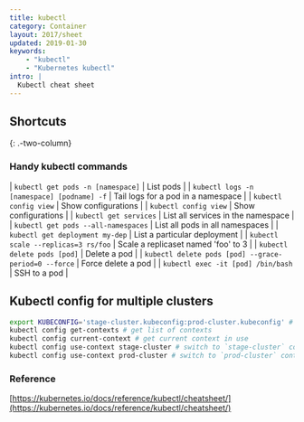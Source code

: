 ```yaml
---
title: kubectl
category: Container
layout: 2017/sheet
updated: 2019-01-30
keywords:
    - "kubectl"
    - "Kubernetes kubectl"
intro: |
  Kubectl cheat sheet
---
```


Shortcuts
---------
{: .-two-column}

### Handy kubectl commands

| `kubectl get pods -n [namespace]` | List pods |
| `kubectl logs -n [namespace] [podname] -f` | Tail logs for a pod in a namespace |
| `kubectl config view` | Show configurations |
| `kubectl config view` | Show configurations |
| `kubectl get services` | List all services in the namespace |
| `kubectl get pods --all-namespaces` | List all pods in all namespaces |
| `kubectl get deployment my-dep` | List a particular deployment |
| `kubectl scale --replicas=3 rs/foo` | Scale a replicaset named 'foo' to 3 |
| `kubectl delete pods [pod]` | Delete a pod |
| `kubectl delete pods [pod] --grace-period=0 --force` | Force delete a pod |
| `kubectl exec -it [pod] /bin/bash` | SSH to a pod |


## Kubectl config for multiple clusters

```bash
export KUBECONFIG='stage-cluster.kubeconfig:prod-cluster.kubeconfig' # export kube configs for multiple clusters
kubectl config get-contexts # get list of contexts
kubectl config current-context # get current context in use
kubectl config use-context stage-cluster # switch to `stage-cluster` context
kubectl config use-context prod-cluster # switch to `prod-cluster` context
```

### Reference

[https://kubernetes.io/docs/reference/kubectl/cheatsheet/](https://kubernetes.io/docs/reference/kubectl/cheatsheet/)